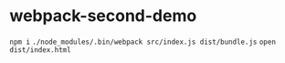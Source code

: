 # webpack-second-demo
`npm i`
`./node_modules/.bin/webpack src/index.js dist/bundle.js`
`open dist/index.html`
